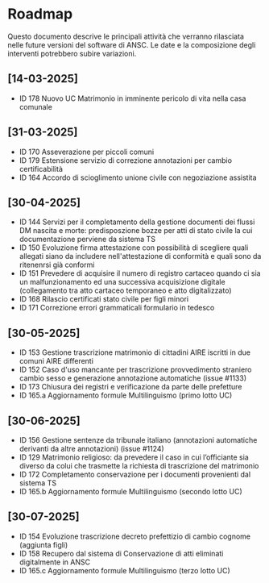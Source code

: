 # Roadmap

Questo documento descrive le principali attività che verranno rilasciata nelle future versioni del software di ANSC.
Le date e la composizione degli interventi potrebbero subire variazioni.


## [14-03-2025]
- ID 178 Nuovo UC Matrimonio in imminente pericolo di vita nella casa comunale 

## [31-03-2025]

- ID 170 Asseverazione per piccoli comuni
- ID 179 Estensione servizio di correzione annotazioni per cambio certificabilità
- ID 164 Accordo di scioglimento unione civile con negoziazione assistita

## [30-04-2025]

- ID 144 Servizi per il completamento della gestione documenti dei flussi DM nascita e morte: predisposzione bozze per atti di stato civile la cui documentazione perviene da sistema TS
- ID 150 Evoluzione firma attestazione con possibilità di scegliere quali allegati siano da includere nell'attestazione di conformità e quali sono da ritenenrsi già conformi
- ID 151 Prevedere di acquisire il numero di registro cartaceo quando ci sia un malfunzionamento ed una successiva acquisizione digitale (collegamento tra atto cartaceo temporaneo e atto digitalizzato)
- ID 168 Rilascio certificati stato civile per figli minori
- ID 171 Correzione errori grammaticali formulario in tedesco


## [30-05-2025]
- ID 153 Gestione trascrizione matrimonio di cittadini AIRE iscritti in due comuni AIRE differenti
- ID 152 Caso d'uso mancante per trascrizione provvedimento straniero cambio sesso e generazione annotazione automatiche (issue #1133)
- ID 173  Chiusura dei registri e verificazione da parte delle prefetture
- ID 165.a Aggiornamento formule Multilinguismo (primo lotto UC)
​

## [30-06-2025]
- ID 156  Gestione sentenze da tribunale italiano (annotazioni automatiche derivanti da altre annotazioni) (issue #1124)​
- ID 129 Matrimonio religioso: da prevedere il caso in cui l’officiante sia diverso da colui che trasmette la richiesta di trascrizione del matrimonio
- ID 172 Completamento conservazione per i documenti provenienti dal sistema TS
- ID 165.b Aggiornamento formule Multilinguismo (secondo lotto UC)​


## [30-07-2025]
- ID 154 Evoluzione trascrizione decreto prefettizio di cambio cognome (aggiunta figli)
- ID 158 Recupero dal sistema di Conservazione di atti eliminati digitalmente in ANSC 
- ID 165.c Aggiornamento formule Multilinguismo (terzo lotto UC)​​
